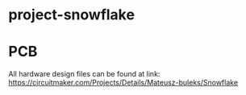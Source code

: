 # project-snowflake

# PCB
All hardware design files can be found at link: https://circuitmaker.com/Projects/Details/Mateusz-buleks/Snowflake
